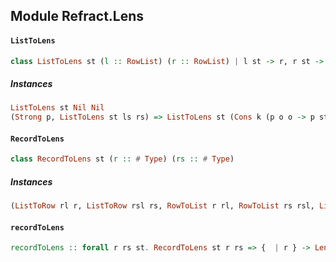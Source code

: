 ## Module Refract.Lens

#### `ListToLens`

``` purescript
class ListToLens st (l :: RowList) (r :: RowList) | l st -> r, r st -> l
```

##### Instances
``` purescript
ListToLens st Nil Nil
(Strong p, ListToLens st ls rs) => ListToLens st (Cons k (p o o -> p st st) ls) (Cons k o rs)
```

#### `RecordToLens`

``` purescript
class RecordToLens st (r :: # Type) (rs :: # Type) 
```

##### Instances
``` purescript
(ListToRow rl r, ListToRow rsl rs, RowToList r rl, RowToList rs rsl, ListToLens st rl rsl) => RecordToLens st r rs
```

#### `recordToLens`

``` purescript
recordToLens :: forall r rs st. RecordToLens st r rs => {  | r } -> Lens' st ({  | rs })
```


